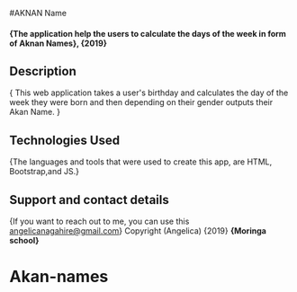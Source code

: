 #AKNAN Name
#### {The application help the users to calculate the days of the week in form of Aknan Names}, {2019}
## Description
{ This web application takes a user's birthday and calculates the day of the week they were born and then depending on their gender outputs their Akan Name. }
## Technologies Used
{The languages and tools that were used to create this app, are HTML, Bootstrap,and JS.}
## Support and contact details
{If you want to reach out to me, you can use this angelicanagahire@gmail.com}
Copyright (Angelica) {2019} **{Moringa school}**
  # Akan-names
